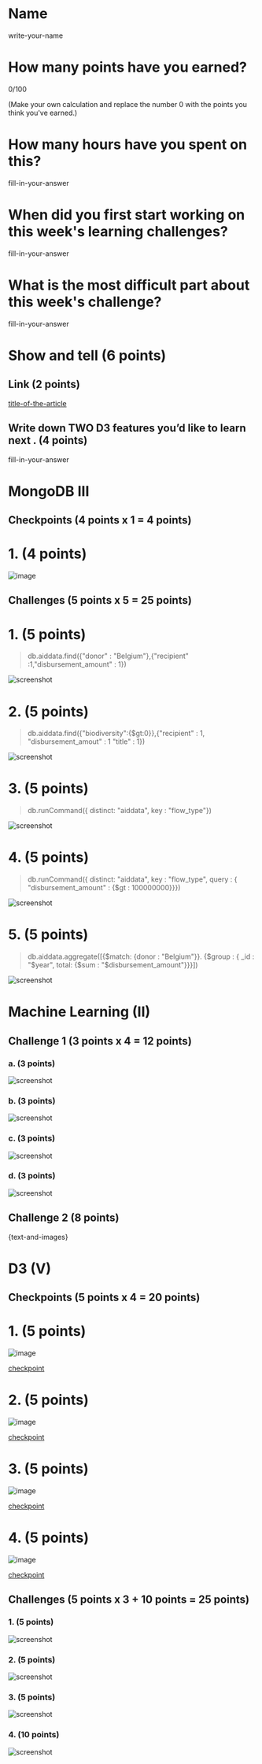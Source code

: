 # Name

write-your-name

# How many points have you earned?

0/100

(Make your own calculation and replace the number 0 with the points you think you've earned.)

# How many hours have you spent on this?

fill-in-your-answer

# When did you first start working on this week's learning challenges?

fill-in-your-answer

# What is the most difficult part about this week's challenge?

fill-in-your-answer

# Show and tell (6 points)

## Link (2 points)

[title-of-the-article](http://link-to-an-interesting-D3-visualization-example)

## Write down TWO D3 features you’d like to learn next . (4 points)

fill-in-your-answer

# MongoDB III

## Checkpoints (4 points x 1 = 4 points)

# 1. (4 points)

![image](mongodb/cp1.png?raw=true)

## Challenges (5 points x 5 = 25 points)

# 1. (5 points)

> db.aiddata.find({"donor" : "Belgium"},{"recipient" :1,"disbursement_amount" : 1})

![screenshot](mongodb/ch1.png?raw=true)

# 2. (5 points)

> db.aiddata.find({"biodiversity":{$gt:0}},{"recipient" : 1, "disbursement_amout" : 1 "title" : 1})

![screenshot](mongodb/ch2.png?raw=true)

# 3. (5 points)

> db.runCommand({ distinct: "aiddata", key : "flow_type"})

![screenshot](mongodb/ch3.png?raw=true)

# 4. (5 points)

> db.runCommand({ distinct: "aiddata", key : "flow_type", query : { "disbursement_amount" : {$gt : 100000000}}})

![screenshot](mongodb/ch4.png?raw=true)

# 5. (5 points)

> db.aiddata.aggregate([{$match: {donor : "Belgium"}}. {$group : { _id : "$year", total: {$sum : "$disbursement_amount"}}}])

![screenshot](mongodb/ch5.png?raw=true)

# Machine Learning (II)

## Challenge 1 (3 points x 4 = 12 points)

### a. (3 points)

![screenshot](screenshot.png?raw=true)

### b. (3 points)

![screenshot](screenshot.png?raw=true)

### c. (3 points)

![screenshot](screenshot.png?raw=true)

### d. (3 points)

![screenshot](screenshot.png?raw=true)

## Challenge 2 (8 points)

{text-and-images}

# D3 (V)

## Checkpoints (5 points x 4 = 20 points)

# 1. (5 points)

![image](image.png?raw=true)

[checkpoint](checkpoint.html)

# 2. (5 points)

![image](image.png?raw=true)

[checkpoint](checkpoint.html)

# 3. (5 points)

![image](image.png?raw=true)

[checkpoint](checkpoint.html)

# 4. (5 points)

![image](image.png?raw=true)

[checkpoint](checkpoint.html)

## Challenges 	(5 points x 3 + 10 points = 25 points)

### 1. (5 points)

![screenshot](screenshot.png?raw=true)

### 2. (5 points)

![screenshot](screenshot.png?raw=true)

### 3. (5 points)

![screenshot](screenshot.png?raw=true)

### 4. (10 points)

![screenshot](screenshot.png?raw=true)

